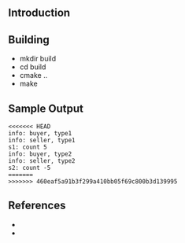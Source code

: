 Introduction
---


Building
---

- mkdir build
- cd build
- cmake ..
- make

Sample Output
---
```
<<<<<<< HEAD
info: buyer, type1
info: seller, type1
s1: count 5
info: buyer, type2
info: seller, type2
s2: count -5
=======
>>>>>>> 460eaf5a91b3f299a410bb05f69c800b3d139995
```

References
---

- 
- 
